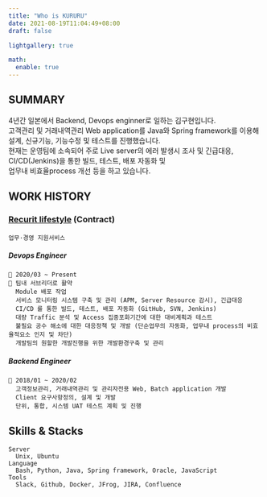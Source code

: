 ```yaml
---
title: "Who is KURURU"
date: 2021-08-19T11:04:49+08:00
draft: false

lightgallery: true

math:
  enable: true
---
```


## SUMMARY

4년간 일본에서 Backend, Devops enginner로 일하는 김구현입니다. \
고객관리 및 거래내역관리 Web application를 Java와 Spring framework를 이용해 설계, 신규기능, 기능수정 및 테스트를 진행했습니다. \
현재는 운영팀에 소속되어 주로 Live server의 에러 발생시 조사 및 긴급대응, CI/CD(Jenkins)을 통한 빌드, 테스트, 배포 자동화 및 \
업무내 비효율process 개선 등을 하고 있습니다.

## WORK HISTORY

### [Recurit lifestyle](https://www.recruit.co.jp/) (Contract)

    업무·경영 지원서비스

##### Devops Engineer

    🔆 2020/03 ~ Present
    🔆 팀내 서브리더로 활약
      Module 배포 작업
      서비스 모니터링 시스템 구축 및 관리 (APM, Server Resource 감시), 긴급대응
      CI/CD 를 통한 빌드, 테스트, 배포 자동화 (GitHub, SVN, Jenkins)
      대량 Traffic 분석 및 Access 집중포화기간에 대한 대비계획과 테스트
      불필요 공수 해소에 대한 대응정책 및 개발 (단순업무의 자동화, 업무내 process의 비효율적요소 인지 및 차단)
      개발팀의 원할한 개발진행을 위한 개발환경구축 및 관리

##### Backend Engineer

    🔆 2018/01 ~ 2020/02
      고객정보관리, 거래내역관리 및 관리자전용 Web, Batch application 개발
      Client 요구사항정의, 설계 및 개발
      단위, 통합, 시스템 UAT 테스트 계획 및 진행

## Skills & Stacks

    Server
      Unix, Ubuntu
    Language
      Bash, Python, Java, Spring framework, Oracle, JavaScript
    Tools
      Slack, Github, Docker, JFrog, JIRA, Confluence

